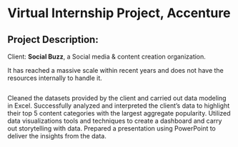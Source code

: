 # Virtual Internship Project, Accenture

## Project Description:

Client: **Social Buzz**, a Social media & content creation  organization.

It has reached a massive scale within recent years and does not have the resources internally to handle it.

``` Task Performed:
```
 Cleaned the datasets provided by the client and carried out data modeling in Excel.
 Successfully analyzed and interpreted the client’s data to highlight their top 5 content categories with the largest aggregate popularity.
Utilized data visualizations tools and techniques to create a dashboard and carry out storytelling with data.
Prepared a presentation using PowerPoint to deliver the insights from the data.
              

